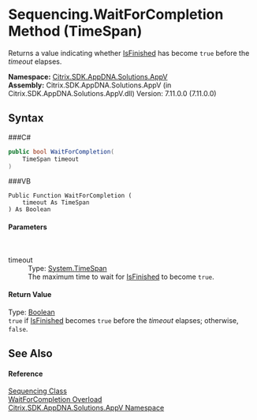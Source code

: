 # Sequencing.WaitForCompletion Method (TimeSpan)
 

Returns a value indicating whether <a href="P_Citrix_SDK_AppDNA_Solutions_AppV_Sequencing_IsFinished">IsFinished</a> has become `true` before the *timeout* elapses.

**Namespace:**&nbsp;<a href="N_Citrix_SDK_AppDNA_Solutions_AppV">Citrix.SDK.AppDNA.Solutions.AppV</a><br />**Assembly:**&nbsp;Citrix.SDK.AppDNA.Solutions.AppV (in Citrix.SDK.AppDNA.Solutions.AppV.dll) Version: 7.11.0.0 (7.11.0.0)

## Syntax

###C#
```csharp
public bool WaitForCompletion(
	TimeSpan timeout
)
```

###VB
```vbnet
Public Function WaitForCompletion ( 
	timeout As TimeSpan
) As Boolean
```


#### Parameters
&nbsp;<dl><dt>timeout</dt><dd>Type: <a href="http://msdn2.microsoft.com/en-us/library/269ew577" target="_blank">System.TimeSpan</a><br />The maximum time to wait for <a href="P_Citrix_SDK_AppDNA_Solutions_AppV_Sequencing_IsFinished">IsFinished</a> to become `true`.</dd></dl>

#### Return Value
Type: <a href="http://msdn2.microsoft.com/en-us/library/a28wyd50" target="_blank">Boolean</a><br />`true` if <a href="P_Citrix_SDK_AppDNA_Solutions_AppV_Sequencing_IsFinished">IsFinished</a> becomes `true` before the *timeout* elapses; otherwise, `false`.

## See Also


#### Reference
<a href="T_Citrix_SDK_AppDNA_Solutions_AppV_Sequencing">Sequencing Class</a><br /><a href="Overload_Citrix_SDK_AppDNA_Solutions_AppV_Sequencing_WaitForCompletion">WaitForCompletion Overload</a><br /><a href="N_Citrix_SDK_AppDNA_Solutions_AppV">Citrix.SDK.AppDNA.Solutions.AppV Namespace</a><br />